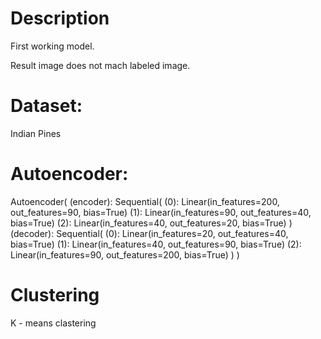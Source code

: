# Description

First working model.

Result image does not mach labeled image.

# Dataset:
Indian Pines

# Autoencoder: 

Autoencoder(
  (encoder): Sequential(
    (0): Linear(in_features=200, out_features=90, bias=True)
    (1): Linear(in_features=90, out_features=40, bias=True)
    (2): Linear(in_features=40, out_features=20, bias=True)
  )
  (decoder): Sequential(
    (0): Linear(in_features=20, out_features=40, bias=True)
    (1): Linear(in_features=40, out_features=90, bias=True)
    (2): Linear(in_features=90, out_features=200, bias=True)
  )
)

# Clustering

K - means clastering
